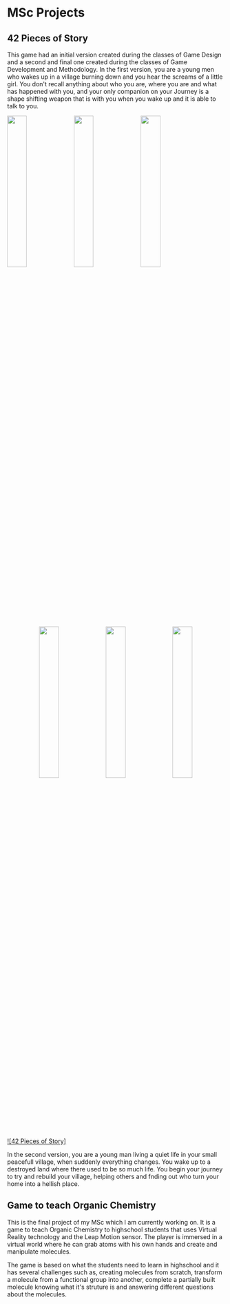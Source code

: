 
# MSc Projects

## 42 Pieces of Story
This game had an initial version created during the classes of Game Design and a second and final one created during the classes of Game Development and Methodology. In the first version, you are a young men who wakes up in a village burning down and you hear the screams of a little girl. You don't recall anything about who you are, where you are and what has happened with you, and your only companion on your Journey is a shape shifting weapon that is with you when you wake up and it is able to talk to you. 

<p align="left">
    <img src="https://github.com/iris-rod/portfolio/blob/master/img/DDJ2.png?raw=true" width="30%"/>
    <img src="https://github.com/iris-rod/portfolio/blob/master/img/DDJ4.png?raw=true" width="30%"/>
    <img src="https://github.com/iris-rod/portfolio/blob/master/img/DDJ5.png?raw=true" width="30%"/>
</p>
<p align="center">
    <img src="https://github.com/iris-rod/portfolio/blob/master/img/DDJ1.png?raw=true" width="30%"/>
    <img src="https://github.com/iris-rod/portfolio/blob/master/img/DDJ6.png?raw=true" width="30%"/>
    <img src="https://github.com/iris-rod/portfolio/blob/master/img/DDJ3.png?raw=true" width="30%"/>
</p>

[![42 Pieces of Story]](https://www.youtube.com/watch?v=oQYL_AWhaRA&feature=youtu.be)

In the second version, you are a young man living a quiet life in your small peacefull village, when suddenly everything changes. You wake up to a destroyed land where there used to be so much life. You begin your journey to try and rebuild your village, helping others and fnding out who turn your home into a hellish place.

## Game to teach Organic Chemistry
This is the final project of my MSc which I am currently working on. It is a game to teach Organic Chemistry to highschool students that uses Virtual Reality technology and the Leap Motion sensor. The player is immersed in a virtual world where he can grab atoms with his own hands and create and manipulate molecules.

The game is based on what the students need to learn in highschool and it has several challenges such as, creating molecules from scratch, transform a molecule from a functional group into another, complete a partially built molecule knowing what it's struture is and answering different questions about the molecules.

